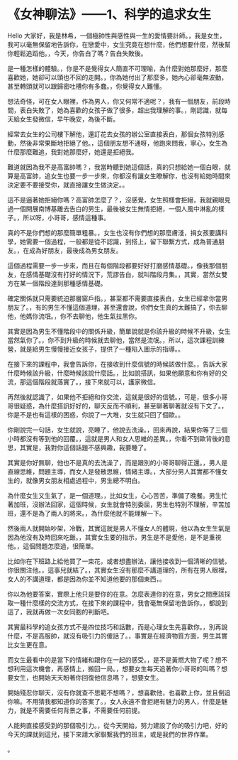 # 《女神聊法》——1、科学的追求女生

Hello 大家好，我是林希，一個極帥性與感性與一生的愛情要計師。，我是女生，我可以毫無保留地告訴你，在戀愛中，女生究竟在想什麼，他們想要什麼，然後幫你輕鬆追蹈他。，今天，你告白了嗎？告白失敗後。

是一種怎樣的體驗。，你是不是覺得女人簡直不可理喻，為什麼對她那麼好，那麼喜歡她，她卻可以頭也不回的走開。，你為她付出了那麼多，她內心卻毫無波動，甚至轉頭就可以跟歸密吐槽你有多蠢。，你覺得女人難懂。

想法奇怪，可在女人眼裡，作為男人，你又何常不適呢？，我有一個朋友，前段時間，表白失敗了，她為喜歡的女孩子做了很多，超出我理解的事。，剛認識，就每天給女生發微信，早午晚安，為後不斷。

經常去女生的公司樓下解他，還訂花去女孩的辦公室直接表白，那個女孩特別感動，然後非常果斷地拒絕了他。，這個朋友想不通呀，他跑來問我，寧心，女生為什麼那麼難追，我對她那麼好，她還是拒絕我。

難道就因為我不是高富帥嗎？，我當時聽到她這個話，真的只想給她一個白眼，就算是高富帥，追女生也要一步一步來，你都沒有讓女生瞭解你，也沒有給她時間來決定要不要接受你，就直接讓女生做決定。。

這不是逼著她拒絕你嗎？高富帥怎麼了？，沒感覺，女生照樣會拒絕，我就親眼見過一個開展南博基離去告白的男生，最後被女生無情拒絕，一個人風中淋亂的樣子。，所以呀，小哥哥，感情這種事。

真的不是你們想的那麼簡單粗暴。，女生也沒有你們想的那麼膚淺，捐女孩要講科學，她需要一個過程，一般都是從不認識，到搭上，留下聯繫方式，成為普通朋友。，在成為好朋友，最後成為男女朋友。

這個過程需要一步一步來，而且在每個階段都要好好打磨感情基礎。，像我那個朋友，在感情基礎沒有打好的情況下，荒謬告白，就叫階段月集。，其實，當然女雙方在某一個階段達到那種感情基礎。

確定關係就只需要統迫那層窗戶指。，甚至都不需要直接表白，女生已經拿你當男朋友了。，有的男生不懂這個道理，甚至還會說，你們女生真的太難搞了，你去聊他，他媽你流氓。，你不去聊他，他生氣拉黑你。

其實是因為男生不懂階段中的關係升級，簡單說就是你該升級的時候不升級，女生當然氣你了。，你不到升級的時候就去聊他，當然是流氓。，所以，這次課程訓練營，就是給男生慢慢接近女孩子，提供了一種陷入圖示的指導。。

在接下來的課程中，我會告訴你，在接收到什麼信號的時候該做什麼。，告訴大家什麼時候該升級，什麼時候該說什麼話。，比如說搭訊，如果他願意和你有好的交流，那這個階段就落實了。，接下來就可以，護家微信。

再然後就認識了，如果他不拒絕和你交流，這就是很好的信號。，可是，很多小哥哥很疑惑，為什麼搭訊好好的，聊天反而不順利，甚至聊著聊著就沒有下文了。，你是不是也有這樣的困惑，你說了一大堆，女生就只回了個歐。。

你剛說完一句話，女生就說，亮睡了，他說去洗澡。，回來再說，結果你等了三個小時都沒有等到他的回覆。，這就是男人和女人思維的差異。，你看不到歐背後的意思，其實是，我對你這個話題不感興趣，我要睡了。

其實是你好無聊，他也不是真的去洗澡了，而是跟別的小哥哥聊得正還。，男人是直線思維，問題主導，而女人是發散思維，情緒主導。，大部分男人其實都不懂女生的，就像男女朋友相處過程中，男生總不明白。

為什麼女生又生氣了，是一個道理。，比如女生，心心苦苦，準備了晚餐。男生忙著加班，沒辦法回家，這個時候，女生就會特別委屈，男生也特別不理解，辛苦加班，還不是為了兩人的將來。，為什麼他就不能理解一下。

然後兩人就開始吵架，冷戰，其實這就是男人不懂女人的體現，他以為女生生氣是因為他沒有及時回來吃飯。，其實女生要的指示，男生是不是愛他，是不是重視他。，這個問題怎麼過，很簡單。

比如你在下班路上給他買了一束花，或者想盡辦法，讓他接收到一個清晰的信號，你很關注他。，這事兒就結了。，其實女生沒有那麼不講道理的，所有在男人眼裡，女人的不講道理，都是因為你並不知道他要的那個東西，。

你以為他要答案，實際上他只是要你的在意。怎麼表達你的在意，男女之間應該採取一種什麼樣的交流方式，在接下來的課程中，我會毫無保留地告訴你。，都說到這了，我就再做一次女同胞的判斷吧。

其實最科學的追女孩方式不是四位技巧和話數，而是心理女生先喜歡你。，別再說什麼，不是高服帥，就沒有吸引力的傻話了。，事實是在經濟物質方面，男生其實比女生更在意。

而女生最看中的是當下的情緒和跟你在一起的感受。，是不是黃燃大物了呢？想不想利用這次機會，再感情上，搬回一局。，想要女生每天追著你小哥哥的叫嗎？想要女生，也開始天天盼著你回復他信息嗎？，想要女生。

開始殘忍你聊天，沒有你就查不思範不想嗎？，想喜歡他，也喜歡上你，並且倒追你嘛。不用猜我都知道你的答案了。，女人永遠不會拒絕有魅力的男人，什麼是魅力，就是不需要任何背景之事，不需要任何前提。

人能夠直接感受到的那個吸引力。，從今天開始，努力建設了你的吸引力吧，好的今天的課就到這兒，接下來請大家聯繫我們的班主，或是我們的世界作業。

。
